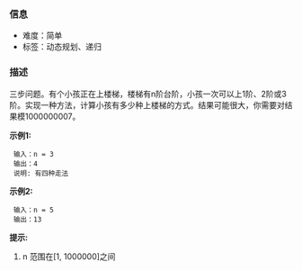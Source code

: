 ### 信息

- 难度：简单
- 标签：动态规划、递归

### 描述

三步问题。有个小孩正在上楼梯，楼梯有n阶台阶，小孩一次可以上1阶、2阶或3阶。实现一种方法，计算小孩有多少种上楼梯的方式。结果可能很大，你需要对结果模1000000007。

**示例1:**

```
 输入：n = 3 
 输出：4
 说明: 有四种走法
```

**示例2:**

```
 输入：n = 5
 输出：13
```

**提示:**

1. n 范围在[1, 1000000]之间

